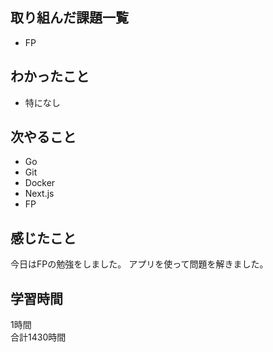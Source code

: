 ## 取り組んだ課題一覧
- FP

## わかったこと
- 特になし

## 次やること
- Go
- Git
- Docker
- Next.js
- FP

## 感じたこと
今日はFPの勉強をしました。
アプリを使って問題を解きました。

## 学習時間
1時間<br />
合計1430時間
